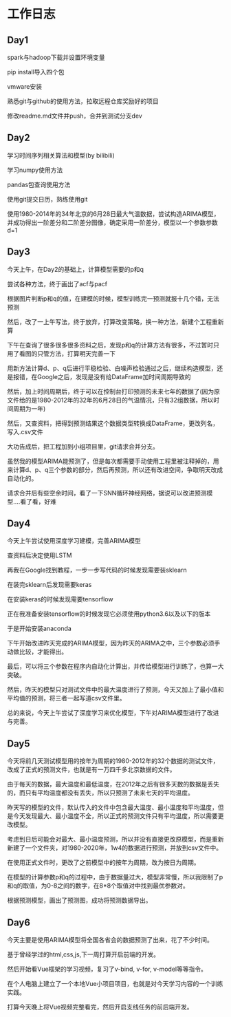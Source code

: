 # 工作日志

## Day1

spark与hadoop下载并设置环境变量

pip install导入四个包

vmware安装

熟悉git与github的使用方法，拉取远程仓库奖励好的项目

修改readme.md文件并push，合并到测试分支dev

## Day2

学习时间序列相关算法和模型(by bilibili)

学习numpy使用方法

pandas包查询使用方法

使用git提交日历，熟练使用git

使用1980-2014年的34年北京的6月28日最大气温数据，尝试构造ARIMA模型，
并成功得出一阶差分和二阶差分图像，确定采用一阶差分，模型以一个参数参数d=1

## Day3

今天上午，在Day2的基础上，计算模型需要的p和q

尝试各种方法，终于画出了acf与pacf

根据图片判断p和q的值，在建模的时候，模型训练完一预测就报十几个错，无法预测

然后，改了一上午写法，终于放弃，打算改变策略，换一种方法，新建个工程重新算

下午在查询了很多很多很多资料之后，发现p和q的计算方法有很多，不过暂时只用了看图的只管方法，打算明天完善一下

用新方法计算d、p、q后进行平稳检验、白噪声检验通过之后，继续构造模型，还是报错，在Google之后，发现是没有给DataFrame加时间周期导致的

然后，加上时间周期后，终于可以在控制台打印预测的未来七年的数据了(因为原文件给的是1980-2012年的32年的6月28日的气温情况，只有32组数据，所以时间周期为一年)

然后，又查资料，把得到预测结果这个数据类型转换成DataFrame，更改列名，写入.csv文件

大功告成后，把工程加到小组项目里，git请求合并分支。

虽然我的模型ARIMA能预测了，但是每次都需要手动使用工程里被注释掉的，用来计算d、p、q三个参数的部分，然后再预测，所以还有改进空间，争取明天改成自动化的。

请求合并后有些空余时间，看了一下SNN循环神经网络，据说可以改进预测模型....看了看，好难

## Day4

今天上午尝试使用深度学习建模，完善ARIMA模型

查资料后决定使用LSTM

再我在Google找到教程，一步一步写代码的时候发现需要装sklearn

在装完sklearn后发现需要keras

在安装keras的时候发现需要tensorflow

正在我准备安装tensorflow的时候发现它必须使用python3.6以及以下的版本

于是开始安装anaconda

下午开始改进昨天完成的ARIMA模型，因为昨天的ARIMA之中，三个参数必须手动做比较，才能得出。

最后，可以将三个参数在程序内自动化计算出，并传给模型进行训练了，也算一大突破。

然后，昨天的模型只对测试文件中的最大温度进行了预测，今天又加上了最小值和平均值的预测，将三者一起写道csv文件里。

总的来说，今天上午尝试了深度学习来优化模型，下午对ARIMA模型进行了改进与完善。

## Day5

今天将前几天测试模型用的按年为周期的1980-2012年的32个数据的测试文件，改成了正式的预测文件，也就是有一万四千多北京数据的文件。

由于每天的数据，最大温度和最低温度，在2012年之后有很多天数的数据是丢失的，而只有平均温度都没有丢失，所以只预测了未来七天的平均温度。

昨天写的模型的文件，默认传入的文件中包含最大温度、最小温度和平均温度，但是今天发现最大、最小温度不全，所以正式的预测文件只有平均温度，所以需要更改模型。

考虑到日后可能会对最大、最小温度预测，所以并没有直接更改原模型，而是重新新建了一个文件夹，对1980-2020年，1w4的数据进行预测，并放到csv文件中。

在使用正式文件时，更改了之前模型中的按年为周期，改为按日为周期。

在模型的计算参数p和q的过程中，由于数据量过大，模型非常慢，所以我限制了p和q的取值，为0-8之间的数字，在8*8个取值对中找到最优参数对。

根据预测模型，画出了预测图，成功将预测数据导出。

## Day6

今天主要是使用ARIMA模型将全国各省会的数据预测了出来，花了不少时间。

基于曾经学过的html,css,js,下一周打算开启前端的开发。

然后开始看Vue框架的学习视频，复习了v-bind, v-for, v-model等等指令。

在个人电脑上建立了一个本地Vue小项目项目，也就是对今天学习内容的一个训练实践。

打算今天晚上将Vue视频完整看完，然后开启支线任务的前后端开发。